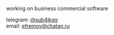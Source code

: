 working on business commercial software

telegram: [@sub4ikgg](https://t.me/sub4ikgg)  
email: efremov@chatan.ru

<!---
Sub4ikGG/Sub4ikGG is a ✨ special ✨ repository because its `README.md` (this file) appears on your GitHub profile.
You can click the Preview link to take a look at your changes.
--->
